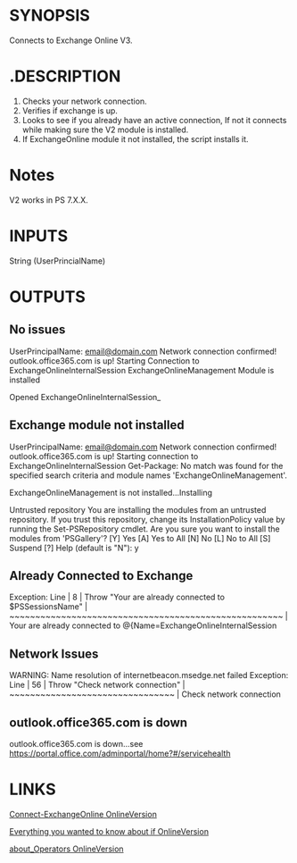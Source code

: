 # SYNOPSIS

Connects to Exchange Online V3.

# .DESCRIPTION

1. Checks your network connection.
2. Verifies if exchange is up.
3. Looks to see if you already have an active connection, If not it connects while making sure the V2 module is installed.
4. If ExchangeOnline module it not installed, the script installs it.

# Notes

V2 works in PS 7.X.X.

# INPUTS

String (UserPrincialName)

# OUTPUTS

## **No issues**

UserPrincipalName: email@domain.com
Network connection confirmed!
outlook.office365.com is up!
Starting Connection to ExchangeOnlineInternalSession
ExchangeOnlineManagement Module is installed

Opened    ExchangeOnlineInternalSession_

## **Exchange module not installed**

UserPrincipalName: email@domain.com
Network connection confirmed!
outlook.office365.com is up!
Starting connection to ExchangeOnlineInternalSession
Get-Package: No match was found for the specified search criteria and module names 'ExchangeOnlineManagement'.

ExchangeOnlineManagement is not installed...Installing

Untrusted repository
You are installing the modules from an untrusted repository. If you trust this repository, change its
InstallationPolicy value by running the Set-PSRepository cmdlet. Are you sure you want to install the modules from
'PSGallery'?
[Y] Yes  [A] Yes to All  [N] No  [L] No to All  [S] Suspend  [?] Help (default is "N"): y

## **Already Connected to Exchange**

Exception:
Line |
   8 |      Throw "Your are already connected to $PSSessionsName"
     |      ~~~~~~~~~~~~~~~~~~~~~~~~~~~~~~~~~~~~~~~~~~~~~~~~~~~~~
     | Your are already connected to @{Name=ExchangeOnlineInternalSession

## **Network Issues**

WARNING: Name resolution of internetbeacon.msedge.net failed
Exception:
Line |
  56 |      Throw "Check network connection"
     |      ~~~~~~~~~~~~~~~~~~~~~~~~~~~~~~~~
     | Check network connection

## **outlook.office365.com is down**

outlook.office365.com is down...see https://portal.office.com/adminportal/home?#/servicehealth

# LINKS

[Connect-ExchangeOnline OnlineVersion](https://learn.microsoft.com/en-us/powershell/module/exchange/connect-exchangeonline?view=exchange-ps)

[Everything you wanted to know about if OnlineVersion](https://docs.microsoft.com/en-us/powershell/scripting/learn/deep-dives/everything-about-if?view=powershell-7.2)

[about_Operators OnlineVersion](https://learn.microsoft.com/en-us/powershell/module/microsoft.powershell.core/about/about_operators?view=powershell-7.2)
